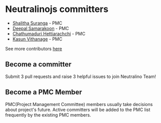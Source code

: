 # Neutralinojs committers

- [Shalitha Suranga](https://github.com/shalithasuranga) - PMC
- [Deepal Samarakoon](https://github.com/deepz123) - PMC
- [Chathumaduri Hettiarachchi](https://github.com/Chathumaduri456) - PMC
- [Kasun Vithanage](https://github.com/kasvith) - PMC

See more contributors [here](https://github.com/neutralinojs/neutralinojs/graphs/contributors)

## Become a committer 

Submit 3 pull requests and raise 3 helpful issues to join Neutralino Team!

## Become a PMC Member

PMC(Project Management Committee) members usually take decisions about project's future. Active committers will be added to the PMC list frequently by the existing PMC members.
